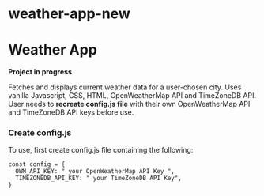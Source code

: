 # weather-app-new

# Weather App

**Project in progress**

Fetches and displays current weather data for a user-chosen city. Uses vanilla Javascript, CSS, HTML, OpenWeatherMap API and TimeZoneDB API. User needs to **recreate config.js file** with their own OpenWeatherMap API and TimeZoneDB API keys before use.

### Create config.js

To use, first create config.js file containing the following:

```
const config = {
  OWM_API_KEY: " your OpenWeatherMap API Key ",
  TIMEZONEDB_API_KEY: " your TimeZoneDB API Key",
}
```
